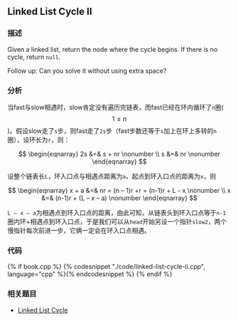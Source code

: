 ## Linked List Cycle II


### 描述

Given a linked list, return the node where the cycle begins. If there is no cycle, return `null`.

Follow up:
Can you solve it without using extra space?


### 分析

当fast与slow相遇时，slow肯定没有遍历完链表，而fast已经在环内循环了`n`圈($$1 \leq n$$)。假设slow走了`s`步，则fast走了`2s`步（fast步数还等于`s`加上在环上多转的`n`圈），设环长为`r`，则：

$$
\begin{eqnarray}
2s &=& s + nr \nonumber \\
s &=& nr \nonumber
\end{eqnarray}
$$

设整个链表长`L`，环入口点与相遇点距离为`a`，起点到环入口点的距离为`x`，则

$$
\begin{eqnarray}
x + a &=& nr = (n – 1)r +r = (n-1)r + L - x \nonumber \\
x &=& (n-1)r + (L – x – a) \nonumber
\end{eqnarray}
$$

`L – x – a`为相遇点到环入口点的距离，由此可知，从链表头到环入口点等于`n-1`圈内环+相遇点到环入口点，于是我们可以从`head`开始另设一个指针`slow2`，两个慢指针每次前进一步，它俩一定会在环入口点相遇。


### 代码

{% if book.cpp %}
  {% codesnippet "./code/linked-list-cycle-ii.cpp", language="cpp" %}{% endcodesnippet %}
{% endif %}


### 相关题目

* [Linked List Cycle](linked-list-cycle.md)
